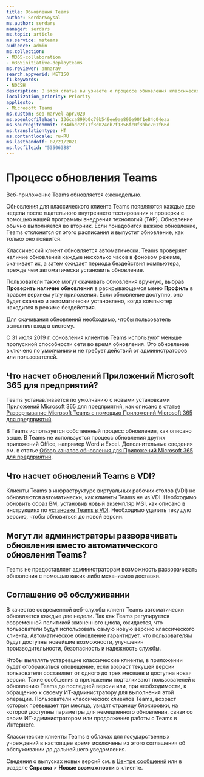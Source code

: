 ```yaml
---
title: Обновления Teams
author: SerdarSoysal
ms.author: serdars
manager: serdars
ms.topic: article
ms.service: msteams
audience: admin
ms.collection:
- M365-collaboration
- m365initiative-deployteams
ms.reviewer: annaray
search.appverid: MET150
f1.keywords:
- NOCSH
description: В этой статье вы узнаете о процессе обновления классического клиента Microsoft Teams.
localization_priority: Priority
appliesto:
- Microsoft Teams
ms.custom: seo-marvel-apr2020
ms.openlocfilehash: 136cca899b0c79b549ee9ae890e90f1e84c04eaa
ms.sourcegitcommit: d34dbdc2f71f3d024cb7f1856fc0f8bbc701f66d
ms.translationtype: HT
ms.contentlocale: ru-RU
ms.lasthandoff: 07/21/2021
ms.locfileid: "53506388"
---
```

# <a name="teams-update-process"></a>Процесс обновления Teams

Веб-приложение Teams обновляется еженедельно.

Обновления для классического клиента Teams появляются каждые две недели после тщательного внутреннего тестирования и проверки с помощью нашей программы внедрения технологий (TAP). Обновление обычно выполняется во вторник. Если понадобится важное обновление, Teams отклонится от этого расписания и выпустит обновление, как только оно появится.

Классический клиент обновляется автоматически. Teams проверяет наличие обновлений каждые несколько часов в фоновом режиме, скачивает их, а затем ожидает периода бездействия компьютера, прежде чем автоматически установить обновление.

Пользователи также могут скачивать обновления вручную, выбрав **Проверить наличие обновления** в раскрывающемся меню **Профиль** в правом верхнем углу приложения. Если обновление доступно, оно будет скачано и автоматически установлено, когда компьютер находится в режиме бездействия.

Для скачивания обновлений необходимо, чтобы пользователь выполнил вход в систему.

С 31 июля 2019 г. обновления клиентов Teams используют меньше пропускной способности сети во время обновления. Это обновление включено по умолчанию и не требует действий от администраторов или пользователей.

## <a name="what-about-updates-to-microsoft-365-apps-for-enterprise"></a>Что насчет обновлений Приложений Microsoft 365 для предприятий?

Teams устанавливается по умолчанию с новыми установками Приложений Microsoft 365 для предприятий, как описано в статье [Развертывание Microsoft Teams с помощью Приложений Microsoft 365 для предприятий](/DeployOffice/teams-install).

В Teams используется собственный процесс обновления, как описано выше. В Teams не используется процесс обновления других приложений Office, например Word и Excel. Дополнительные сведения см. в статье [Обзор каналов обновления для Приложений Microsoft 365 для предприятий](/DeployOffice/overview-of-update-channels-for-office-365-proplus).

## <a name="what-about-updates-to-teams-on-vdi"></a>Что насчет обновлений Teams в VDI?


Клиенты Teams в инфраструктуре виртуальных рабочих столов (VDI) не обновляются автоматически, как клиенты Teams не из VDI. Необходимо обновить образ ВМ, установив новый экземпляр MSI, как описано в инструкциях по [установке Teams в VDI](teams-for-vdi.md). Необходимо удалить текущую версию, чтобы обновиться до новой версии.

## <a name="can-admins-deploy-updates-instead-of-teams-auto-updating"></a>Могут ли администраторы разворачивать обновления вместо автоматического обновления Teams?

Teams не предоставляет администраторам возможность разворачивать обновления с помощью каких-либо механизмов доставки.

## <a name="servicing-agreement"></a>Соглашение об обслуживании

В качестве современной веб-службы клиент Teams автоматически обновляется каждые две недели. Так как Teams регулируется современной политикой жизненного цикла, ожидается, что пользователи будут использовать самую новую версию классического клиента. Автоматическое обновление гарантирует, что пользователям будут доступны новейшие возможности, улучшения производительности, безопасность и надежность службы.

Чтобы выявлять устаревшие классические клиенты, в приложении будет отображаться оповещение, если возраст текущей версии пользователя составляет от одного до трех месяцев и доступна новая версия. Такие сообщения в приложении подталкивают пользователей к обновлению Teams до последней версии или, при необходимости, к обращению к своему ИТ-администратору для выполнения этой операции. Пользователи классических клиентов Teams, возраст которых превышает три месяца, увидят страницу блокировки, на которой доступны параметры для немедленного обновления, связи со своим ИТ-администратором или продолжения работы с Teams в Интернете.

Классические клиенты Teams в облаках для государственных учреждений в настоящее время исключены из этого соглашения об обслуживании до дальнейшего уведомления.

Сведения о выпусках новых версий см. в [Центре сообщений](https://admin.microsoft.com/AdminPortal/Home#/MessageCenter) или в разделе **Справка** > **Новые возможности** в клиенте.
